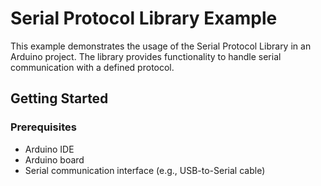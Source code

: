 # Serial Protocol Library Example

This example demonstrates the usage of the Serial Protocol Library in an Arduino project. The library provides functionality to handle serial communication with a defined protocol.

## Getting Started

### Prerequisites

- Arduino IDE
- Arduino board
- Serial communication interface (e.g., USB-to-Serial cable)
